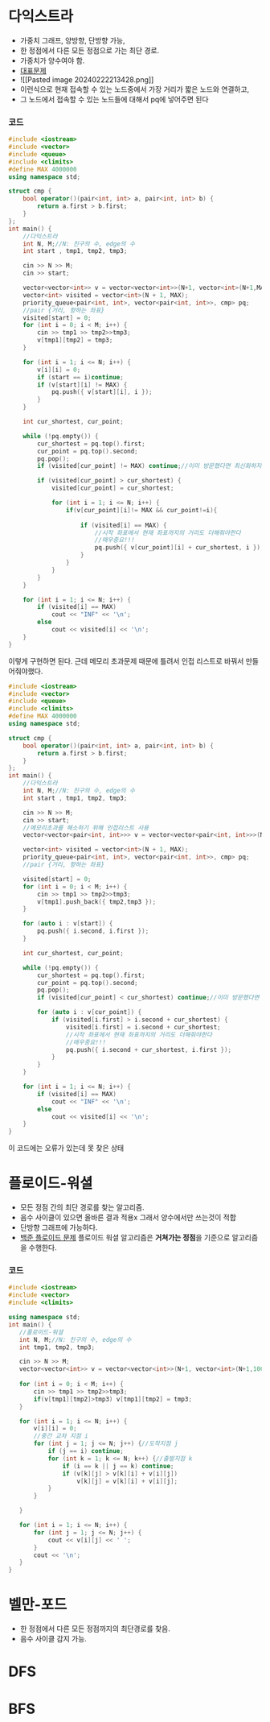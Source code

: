 # 다익스트라 
- 가중치 그래프, 양방향, 단방향 가능,
- 한 정점에서 다른 모든 정점으로 가는 최단 경로.
- 가중치가 양수여야 함.
- [대표문제](https://www.acmicpc.net/problem/1753)
- ![[Pasted image 20240222213428.png]]
- 이런식으로 현재 접속할 수 있는 노드중에서 가장 거리가 짧은 노드와 연결하고,
- 그 노드에서 접속할 수 있는 노드들에 대해서 pq에 넣어주면 된다
### 코드 
```C++
#include <iostream>
#include <vector>
#include <queue>
#include <climits>
#define MAX 4000000
using namespace std;

struct cmp {
	bool operator()(pair<int, int> a, pair<int, int> b) {
		return a.first > b.first;
	}
};
int main() {
	//다익스트라
	int N, M;//N: 친구의 수, edge의 수
	int start , tmp1, tmp2, tmp3;

	cin >> N >> M;
	cin >> start;

	vector<vector<int>> v = vector<vector<int>>(N+1, vector<int>(N+1,MAX));
	vector<int> visited = vector<int>(N + 1, MAX);
	priority_queue<pair<int, int>, vector<pair<int, int>>, cmp> pq;
	//pair {거리, 향하는 좌표}
	visited[start] = 0;
	for (int i = 0; i < M; i++) {
		cin >> tmp1 >> tmp2>>tmp3;
		v[tmp1][tmp2] = tmp3;
	}

	for (int i = 1; i <= N; i++) {
		v[i][i] = 0;
		if (start == i)continue;
		if (v[start][i] != MAX) {
			pq.push({ v[start][i], i });
		}
	}

	int cur_shortest, cur_point;

	while (!pq.empty()) {
		cur_shortest = pq.top().first;
		cur_point = pq.top().second;
		pq.pop();
		if (visited[cur_point] != MAX) continue;//이미 방문했다면 최신화하지 않음

		if (visited[cur_point] > cur_shortest) {
			visited[cur_point] = cur_shortest;

			for (int i = 1; i <= N; i++) {
				if(v[cur_point][i]!= MAX && cur_point!=i){
					
					if (visited[i] == MAX) {
						//시작 좌표에서 현재 좌표까지의 거리도 더해줘야한다
						//매우중요!!!
						pq.push({ v[cur_point][i] + cur_shortest, i });
					}
				}
			}
		}
	}

	for (int i = 1; i <= N; i++) {
		if (visited[i] == MAX)
			cout << "INF" << '\n';
		else
			cout << visited[i] << '\n';
	}
}
```
이렇게 구현하면 된다. 근데 메모리 초과문제 때문에 틀려서 인접 리스트로 바꿔서 만들어줘야했다.
```C++
#include <iostream>
#include <vector>
#include <queue>
#include <climits>
#define MAX 4000000
using namespace std;

struct cmp {
	bool operator()(pair<int, int> a, pair<int, int> b) {
		return a.first > b.first;
	}
};
int main() {
	//다익스트라
	int N, M;//N: 친구의 수, edge의 수
	int start , tmp1, tmp2, tmp3;

	cin >> N >> M;
	cin >> start;
	//메모리초과를 해소하기 위해 인접리스트 사용
	vector<vector<pair<int, int>>> v = vector<vector<pair<int, int>>>(N+1);

	vector<int> visited = vector<int>(N + 1, MAX);
	priority_queue<pair<int, int>, vector<pair<int, int>>, cmp> pq;
	//pair {거리, 향하는 좌표}

	visited[start] = 0;
	for (int i = 0; i < M; i++) {
		cin >> tmp1 >> tmp2>>tmp3;
		v[tmp1].push_back({ tmp2,tmp3 });
	}

	for (auto i : v[start]) {
		pq.push({ i.second, i.first });
	}

	int cur_shortest, cur_point;

	while (!pq.empty()) {
		cur_shortest = pq.top().first;
		cur_point = pq.top().second;
		pq.pop();
		if (visited[cur_point] < cur_shortest) continue;//이미 방문했다면 최신화하지 않음

		for (auto i : v[cur_point]) {
			if (visited[i.first] > i.second + cur_shortest) {
				visited[i.first] = i.second + cur_shortest;
				//시작 좌표에서 현재 좌표까지의 거리도 더해줘야한다
				//매우중요!!!
				pq.push({ i.second + cur_shortest, i.first });
			}	
		}
	}

	for (int i = 1; i <= N; i++) {
		if (visited[i] == MAX)
			cout << "INF" << '\n';
		else
			cout << visited[i] << '\n';
	}
}
```
이 코드에는 오류가 있는데 못 찾은 상태
# 플로이드-워셜
- 모든 정점 간의 최단 경로를 찾는 알고리즘.
- 음수 사이클이 있으면 올바른 결과 적용x 그래서 양수에서만 쓰는것이 적합
- 단방향 그래프에 가능하다.
- [백준 플로이드 문제](https://www.acmicpc.net/problem/11404)
 플로이드 워셜 알고리즘은 **거쳐가는 정점**을 기준으로 알고리즘을 수행한다.
### 코드
 ```C++
 #include <iostream>
#include <vector>
#include <climits>

using namespace std;
int main() {
	//플로이드-워셜
	int N, M;//N: 친구의 수, edge의 수
	int tmp1, tmp2, tmp3;

	cin >> N >> M;
	vector<vector<int>> v = vector<vector<int>>(N+1, vector<int>(N+1,100000));
	
	for (int i = 0; i < M; i++) {
		cin >> tmp1 >> tmp2>>tmp3;
		if(v[tmp1][tmp2]>tmp3) v[tmp1][tmp2] = tmp3;
	}

	for (int i = 1; i <= N; i++) {
		v[i][i] = 0;
		//중간 교차 지점 i
		for (int j = 1; j <= N; j++) {//도착지점 j
			if (j == i) continue;
			for (int k = 1; k <= N; k++) {//출발지점 k
				if (i == k || j == k) continue;
				if (v[k][j] > v[k][i] + v[i][j])
					v[k][j] = v[k][i] + v[i][j];
			}
		}

	}

	for (int i = 1; i <= N; i++) {
		for (int j = 1; j <= N; j++) {
			cout << v[i][j] << ' ';
		}
		cout << '\n';
	}
}
```
# 벨만-포드
- 한 정점에서 다른 모든 정점까지의 최단경로를 찾음.
- 음수 사이클 감지 가능.



# DFS


# BFS

